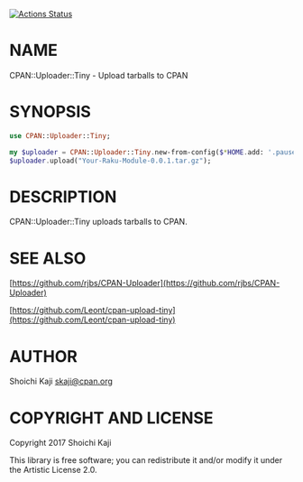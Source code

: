 [![Actions Status](https://github.com/skaji/raku-CPAN-Uploader-Tiny/workflows/test/badge.svg)](https://github.com/skaji/raku-CPAN-Uploader-Tiny/actions)

NAME
====

CPAN::Uploader::Tiny - Upload tarballs to CPAN

SYNOPSIS
========

```raku
use CPAN::Uploader::Tiny;

my $uploader = CPAN::Uploader::Tiny.new-from-config($*HOME.add: '.pause');
$uploader.upload("Your-Raku-Module-0.0.1.tar.gz");
```

DESCRIPTION
===========

CPAN::Uploader::Tiny uploads tarballs to CPAN.

SEE ALSO
========

[https://github.com/rjbs/CPAN-Uploader](https://github.com/rjbs/CPAN-Uploader)

[https://github.com/Leont/cpan-upload-tiny](https://github.com/Leont/cpan-upload-tiny)

AUTHOR
======

Shoichi Kaji <skaji@cpan.org>

COPYRIGHT AND LICENSE
=====================

Copyright 2017 Shoichi Kaji

This library is free software; you can redistribute it and/or modify it under the Artistic License 2.0.

